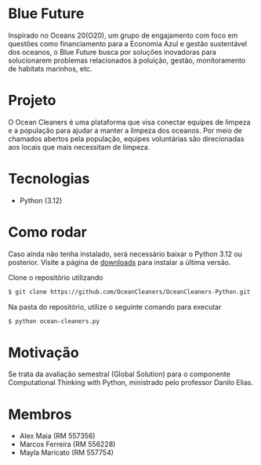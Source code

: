 # Blue Future

Inspirado no Oceans 20(O20), um grupo de engajamento com foco em questões como financiamento para a Economia Azul e gestão sustentável dos oceanos, o Blue Future busca por soluções inovadoras para solucionarem problemas relacionados à poluição, gestão, monitoramento de habitats marinhos, etc.


# Projeto
O Ocean Cleaners é uma plataforma que visa conectar equipes de limpeza e a população para ajudar a manter a limpeza dos oceanos.
Por meio de chamados abertos pela população, equipes voluntárias são direcionadas aos locais que mais necessitam de limpeza.

# Tecnologias
- Python (3.12)

# Como rodar
Caso ainda não tenha instalado, será necessário baixar o Python 3.12 ou posterior. Visite a página de [downloads](https://www.python.org/downloads/) para instalar a última versão.

Clone o repositório utilizando
```sh
$ git clone https://github.com/OceanCleaners/OceanCleaners-Python.git
```
Na pasta do repositório, utilize o seguinte comando para executar
```sh
$ python ocean-cleaners.py
```


# Motivação
Se trata da avaliação semestral (Global Solution) para o componente Computational Thinking with Python, ministrado pelo professor Danilo Elias.

# Membros
- Alex Maia (RM 557356)
- Marcos Ferreira (RM 556228)
- Mayla Maricato (RM 557754)
